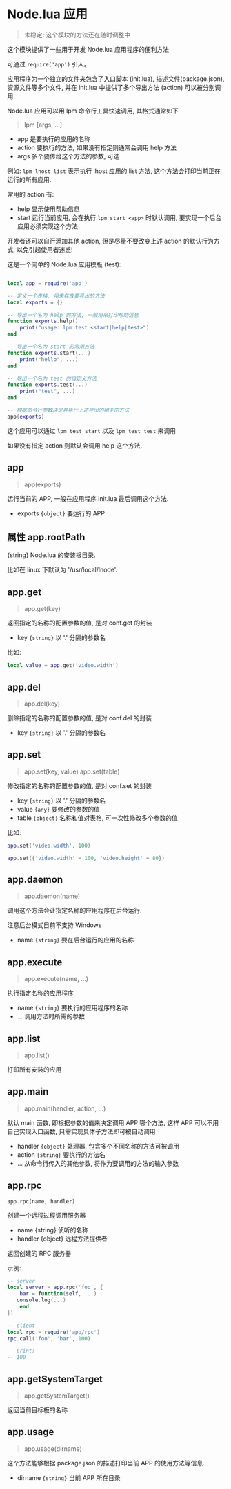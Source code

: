 # Node.lua 应用

> 未稳定: 这个模块的方法还在随时调整中


这个模块提供了一些用于开发 Node.lua 应用程序的便利方法 

可通过 `require('app')` 引入。

应用程序为一个独立的文件夹包含了入口脚本 (init.lua), 描述文件(package.json), 资源文件等多个文件, 并在 init.lua 中提供了多个导出方法 (action) 可以被分别调用

Node.lua 应用可以用 lpm 命令行工具快速调用, 其格式通常如下

> lpm <app> <action> [args, ...]

- app 是要执行的应用的名称
- action 要执行的方法, 如果没有指定则通常会调用 help 方法
- args 多个要传给这个方法的参数, 可选

例如: `lpm lhost list` 表示执行 lhost 应用的 list 方法, 这个方法会打印当前正在运行的所有应用.

常用的 action 有:

- help 显示使用帮助信息
- start 运行当前应用, 会在执行 `lpm start <app>` 时默认调用, 要实现一个后台应用必须实现这个方法

开发者还可以自行添加其他 action, 但是尽量不要改变上述 action 的默认行为方式, 以免引起使用者迷惑!

这是一个简单的 Node.lua 应用模版 (test):

```lua

local app = require('app')

-- 定义一个表格, 用来存放要导出的方法
local exports = {}

-- 导出一个名为 help 的方法, 一般用来打印帮助信息
function exports.help()
    print("usage: lpm test <start|help|test>")
end

-- 导出一个名为 start 的常用方法 
function exports.start(...)
    print("hello", ...)
end

-- 导出一个名为 test 的自定义方法 
function exports.test(...)
    print("test", ...)
end

-- 根据命令行参数决定并执行上述导出的相关的方法
app(exports)

```

这个应用可以通过 `lpm test start` 以及 `lpm test test` 来调用

如果没有指定 action 则默认会调用 help 这个方法.


## app

> app(exports)

运行当前的 APP, 一般在应用程序 init.lua 最后调用这个方法.

- exports `{object}` 要运行的 APP


## 属性 app.rootPath

{string} Node.lua 的安装根目录.

比如在 linux 下默认为 '/usr/local/lnode'.


## app.get

> app.get(key)

返回指定的名称的配置参数的值, 是对 conf.get 的封装

- key `{string}` 以 '.' 分隔的参数名

比如:

```lua
local value = app.get('video.width')
```


## app.del

> app.del(key)

删除指定的名称的配置参数的值, 是对 conf.del 的封装

- key `{string}` 以 '.' 分隔的参数名


## app.set

> app.set(key, value)
> app.set(table)

修改指定的名称的配置参数的值, 是对 conf.set 的封装

- key `{string}` 以 '.' 分隔的参数名
- value `{any}` 要修改的参数的值
- table `{object}` 名称和值对表格, 可一次性修改多个参数的值

比如:

```lua
app.set('video.width', 100)

app.set({'video.width' = 100, 'video.height' = 80})

```


## app.daemon

> app.daemon(name)

调用这个方法会让指定名称的应用程序在后台运行.

注意后台模式目前不支持 Windows

- name `{string}` 要在后台运行的应用的名称


## app.execute

> app.execute(name, ...)

执行指定名称的应用程序

- name `{string}` 要执行的应用程序的名称
- ... 调用方法时所需的参数


## app.list

> app.list()

打印所有安装的应用


## app.main

> app.main(handler, action, ...)

默认 main 函数, 即根据参数的值来决定调用 APP 哪个方法, 这样 APP 可以不用自己实现入口函数, 
只需实现具体子方法即可被自动调用

- handler `{object}` 处理器, 包含多个不同名称的方法可被调用
- action `{string}` 要执行的方法名
- ... 从命令行传入的其他参数, 将作为要调用的方法的输入参数


## app.rpc

    app.rpc(name, handler)

创建一个远程过程调用服务器

- name {string} 侦听的名称
- handler {object} 远程方法提供者

返回创建的 RPC 服务器

示例:

```lua
-- server
local server = app.rpc('foo', {
    bar = function(self, ...)
   console.log(...)
    end
})

-- client
local rpc = require('app/rpc')
rpc.call('foo', 'bar', 100)

-- print:
-- 100

```

## app.getSystemTarget

> app.getSystemTarget()

返回当前目标板的名称


## app.usage

> app.usage(dirname)

这个方法能够根据 package.json 的描述打印当前 APP 的使用方法等信息.

- dirname `{string}` 当前 APP 所在目录

